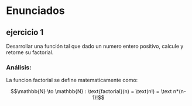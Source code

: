 # Enunciados  

## ejercicio 1
Desarrollar una función tal que dado un numero entero positivo, calcule y retorne su factorial.
### Análisis:
La funcion factorial se define matematicamente como:
```math
\mathbb{N} \to \mathbb{N} : \text{factorial}(n) = \text(n!) = \text n*(n-1)!
```
